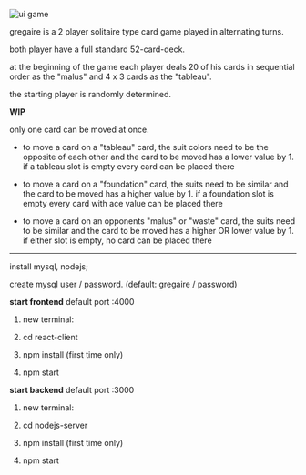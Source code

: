![ui game](https://user-images.githubusercontent.com/39095721/134721594-38d153e3-48af-45ae-b75c-bb3c708161d6.JPG)


gregaire is a 2 player solitaire type card game played in alternating turns.

both player have a full standard 52-card-deck.

at the beginning of the game each player deals 20 of his cards in sequential order as the "malus" and 4 x 3 cards as the "tableau".

the starting player is randomly determined.

**WIP**


only one card can be moved at once.

- to move a card on a "tableau" card, the suit colors need to be the opposite of each other and the card to be moved has a lower value by 1. 
if a tableau slot is empty every card can be placed there

- to move a card on a "foundation" card, the suits need to be similar and the card to be moved has a higher value by 1. 
if a foundation slot is empty every card with ace value can be placed there

- to move a card on an opponents "malus" or "waste" card, the suits need to be similar and the card to be moved has a higher OR lower value by 1. 
if either slot is empty, no card can be placed there

_______
install mysql, nodejs; 

create mysql user / password. (default: gregaire / password)



<b>start frontend</b> default port :4000

1) new terminal:

2) cd react-client

3) npm install (first time only)

4) npm start
  

<b>start backend</b> default port :3000

1) new terminal:

2) cd nodejs-server

3) npm install (first time only)

4) npm start

